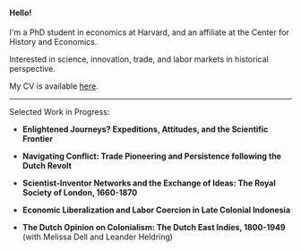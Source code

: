 #### Hello!

I'm a PhD student in economics at Harvard, and an affiliate at the Center for History and Economics.

Interested in science, innovation, trade, and labor markets in historical perspective.

My CV is available [here](https://matthewleechen.github.io/cv/MLC_CV_25_Oct_2023.pdf).



--------

Selected Work in Progress:

- **Enlightened Journeys? Expeditions, Attitudes, and the Scientific Frontier**

- **Navigating Conflict: Trade Pioneering and Persistence following the Dutch Revolt**

- **Scientist-Inventor Networks and the Exchange of Ideas: The Royal Society of London, 1660-1870**

- **Economic Liberalization and Labor Coercion in Late Colonial Indonesia**

- **The Dutch Opinion on Colonialism: The Dutch East Indies, 1800-1949** (with Melissa Dell and Leander Heldring)
